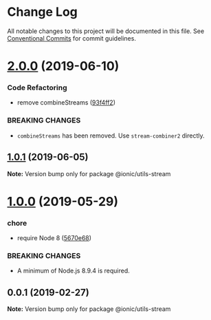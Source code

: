 # Change Log

All notable changes to this project will be documented in this file.
See [Conventional Commits](https://conventionalcommits.org) for commit guidelines.

# [2.0.0](https://github.com/ionic-team/ionic-cli/compare/@ionic/utils-stream@1.0.1...@ionic/utils-stream@2.0.0) (2019-06-10)


### Code Refactoring

* remove combineStreams ([93f4ff2](https://github.com/ionic-team/ionic-cli/commit/93f4ff2))


### BREAKING CHANGES

* `combineStreams` has been removed. Use
`stream-combiner2` directly.





## [1.0.1](https://github.com/ionic-team/ionic-cli/compare/@ionic/utils-stream@1.0.0...@ionic/utils-stream@1.0.1) (2019-06-05)

**Note:** Version bump only for package @ionic/utils-stream





# [1.0.0](https://github.com/ionic-team/ionic-cli/compare/@ionic/utils-stream@0.0.1...@ionic/utils-stream@1.0.0) (2019-05-29)


### chore

* require Node 8 ([5670e68](https://github.com/ionic-team/ionic-cli/commit/5670e68))


### BREAKING CHANGES

* A minimum of Node.js 8.9.4 is required.





<a name="0.0.1"></a>
## 0.0.1 (2019-02-27)




**Note:** Version bump only for package @ionic/utils-stream
